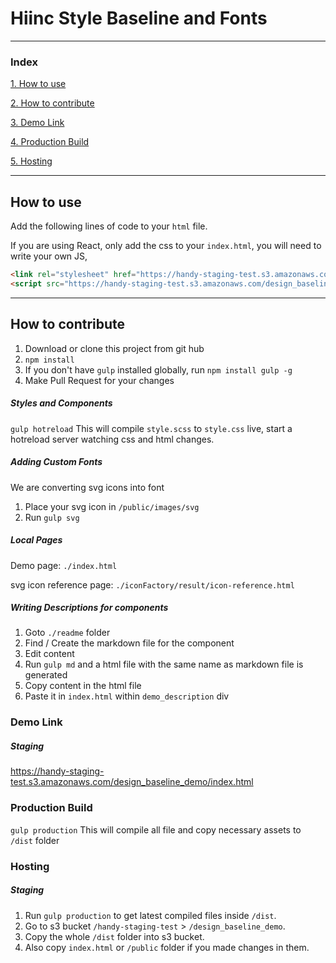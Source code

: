 # Hiinc Style Baseline and Fonts
---
### Index

[1. How to use](#How-to-use)

[2. How to contribute](#How-to-contribute)

[3. Demo Link](#Demo-Link)

[4. Production Build](#Production-Build)

[5. Hosting](#Hosting)



---
## How to use

Add the following lines of code to your `html` file.

If you are using React, only add the css to your `index.html`, you will need to write your own JS,

```html
<link rel="stylesheet" href="https://handy-staging-test.s3.amazonaws.com/design_baseline_demo/dist/stylesheets/handyBaseline.css">
<script src="https://handy-staging-test.s3.amazonaws.com/design_baseline_demo/dist/javascripts/handyBaseline.min.js"></script>
```

---

## How to contribute

1. Download or clone this project from git hub
2. `npm install`
3. If you don't have `gulp` installed globally, run `npm install gulp -g`
4. Make Pull Request for your changes

##### Styles and Components
`gulp hotreload`
This will compile `style.scss` to `style.css` live, start a hotreload server watching css and html changes.

##### Adding Custom Fonts
We are converting svg icons into font
1. Place your svg icon in `/public/images/svg`
2. Run `gulp svg`

##### Local Pages

Demo page: `./index.html`

svg icon reference page: `./iconFactory/result/icon-reference.html`

##### Writing Descriptions for components
1. Goto `./readme` folder
2. Find / Create the markdown file for the component
3. Edit content
4. Run `gulp md` and a html file with the same name as markdown file is generated
5. Copy content in the html file
6. Paste it in `index.html` within `demo_description` div


### Demo Link
##### Staging
https://handy-staging-test.s3.amazonaws.com/design_baseline_demo/index.html





### Production Build
`gulp production`
This will compile all file and copy necessary assets to `/dist` folder

### Hosting
##### Staging
1. Run `gulp production` to get latest compiled files inside `/dist`.
2. Go to s3 bucket `/handy-staging-test` > `/design_baseline_demo`.
3. Copy the whole `/dist` folder into s3 bucket.
4. Also copy `index.html` or `/public` folder if you made changes in them.
